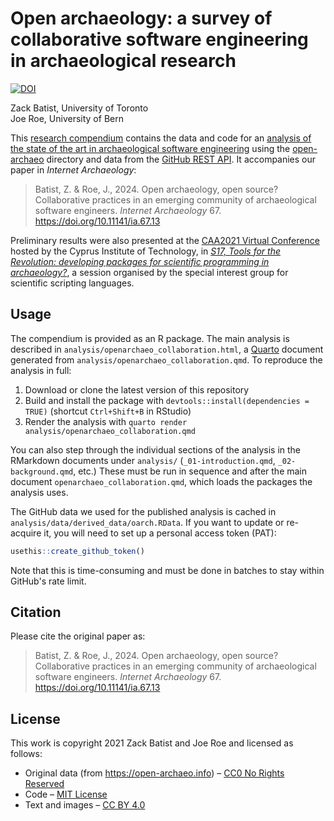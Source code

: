 # Open archaeology: a survey of collaborative software engineering in archaeological research

[![DOI](https://zenodo.org/badge/DOI/10.5281/zenodo.8393043.svg)](https://doi.org/10.5281/zenodo.8393043)

Zack Batist, University of Toronto  
Joe Roe, University of Bern  

This [research compendium](https://research-compendium.science/) contains the data and code for an [analysis of the state of the art in archaeological software engineering](https://intarch.ac.uk/journal/issue67/13/index.html) using the [open-archaeo](https://open-archaeo.info/) directory and data from the [GitHub REST API](https://docs.github.com/en/rest). 
It accompanies our paper in *Internet Archaeology*:

> Batist, Z. & Roe, J., 2024. Open archaeology, open source? Collaborative practices in an emerging community of archaeological software engineers. *Internet Archaeology* 67. <https://doi.org/10.11141/ia.67.13>

Preliminary results were also presented at the [CAA2021 Virtual Conference](https://2021.caaconference.org/) hosted by the Cyprus Institute of Technology, in *[S17, Tools for the Revolution: developing packages for scientific programming in archaeology?](https://sslarch.github.io/sessions/sessioni/)*, a session organised by the special interest group for scientific scripting languages.

## Usage

The compendium is provided as an R package.
The main analysis is described in `analysis/openarchaeo_collaboration.html`, a [Quarto](https://quarto.org/) document generated from `analysis/openarchaeo_collaboration.qmd`.
To reproduce the analysis in full:

1. Download or clone the latest version of this repository
2. Build and install the package with `devtools::install(dependencies = TRUE)` (shortcut `Ctrl+Shift+B` in RStudio)
3. Render the analysis with `quarto render analysis/openarchaeo_collaboration.qmd`

You can also step through the individual sections of the analysis in the RMarkdown documents under `analysis/` (`_01-introduction.qmd`, `_02-background.qmd`, etc.)
These must be run in sequence and after the main document `openarchaeo_collaboration.qmd`, which loads the packages the analysis uses.

The GitHub data we used for the published analysis is cached in `analysis/data/derived_data/oarch.RData`.
If you want to update or re-acquire it, you will need to set up a personal access token (PAT):

```r
usethis::create_github_token()
```

Note that this is time-consuming and must be done in batches to stay within GitHub's rate limit.

## Citation

Please cite the original paper as:

> Batist, Z. & Roe, J., 2024. Open archaeology, open source? Collaborative practices in an emerging community of archaeological software engineers. *Internet Archaeology* 67. <https://doi.org/10.11141/ia.67.13>

## License

This work is copyright 2021 Zack Batist and Joe Roe and licensed as follows:

* Original data (from <https://open-archaeo.info>) – [CC0 No Rights Reserved](https://creativecommons.org/public-domain/cc0/)
* Code – [MIT License](https://choosealicense.com/licenses/mit/)
* Text and images – [CC BY 4.0](https://creativecommons.org/licenses/by/4.0/)
